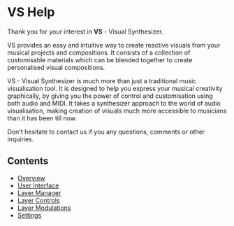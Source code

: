 # VS Help

Thank you for your interest in **VS** - Visual Synthesizer.

VS provides an easy and intuitive way to create reactive visuals from your musical projects and compositions. It consists of a collection of customisable materials which can be blended together to create personalised visual compositions.

VS - Visual Synthesizer is much more than just a traditional music visualisation tool. It is designed to help you express your musical creativity graphically, by giving you the power of control and customisation using both audio and MIDI. It takes a synthesizer approach to the world of audio visualisation, making creation of visuals much more accessible to musicians than it has been till now.

Don't hesitate to contact us if you any questions, comments or other inquiries.

## Contents

- [Overview](overview)
- [User Interface](interface)
- [Layer Manager](layer-manager)
- [Layer Controls](layer-controls)
- [Layer Modulations](layer-modulation)
- [Settings](settings)
